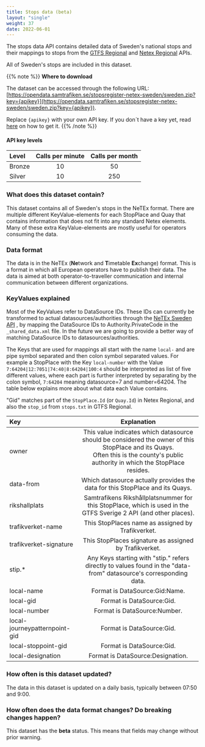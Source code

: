 ```yaml
---
title: Stops data (beta)
layout: "single"
weight: 37
date: 2022-06-01
---
```


The stops data API contains detailed data of Sweden's national stops and their mappings to stops from the [GTFS Regional](/api/trafiklab-apis/gtfs-regional/)
and [Netex Regional](/api/trafiklab-apis/netex-regional/) APIs.

All of Sweden's stops are included in this dataset.

{{% note %}}
**Where to download**

The dataset can be accessed through the following URL:
[https://opendata.samtrafiken.se/stopsregister-netex-sweden/sweden.zip?key={apikey}](https://opendata.samtrafiken.se/stopsregister-netex-sweden/sweden.zip?key={apikey}).

Replace `{apikey}` with your own API key. If you don´t have a key yet, read [here](/docs/using-trafiklab/getting-api-keys) on how to get it.
{{% /note %}}

#### API key levels

| Level  | Calls per minute | Calls per month |
|:-------|:----------------:|:---------------:|
| Bronze |        10        |       50        |
| Silver |        10        |       250       |

### What does this dataset contain?

This dataset contains all of Sweden's stops in the NeTEx format. There are multiple different KeyValue-elements for each StopPlace and Quay that
contains information that does not fit into any standard Netex elements. Many of these extra KeyValue-elements are mostly useful for operators consuming the data.

### Data format

The data is in the NeTEx (**Ne**twork and **T**imetable **Ex**change) format. This is a format in which all European
operators have to publish their data. The data is aimed at both operator-to-traveller communication and internal
communication between different organizations.

### KeyValues explained

Most of the KeyValues refer to DataSource IDs. These IDs can currently be transformed to actual datasources/authorities through the [NeTEx Sweden API](/api/trafiklab-apis/netex-sweden/)
, by mapping the DataSource IDs to Authority.PrivateCode in the `_shared_data.xml` file. In the future we are going to provide a better way of matching DataSource IDs to datasources/authorities.  

The Keys that are used for mappings all start with the name `local-` and are pipe symbol separated and then colon symbol separated values.
For example a StopPlace with the Key `local-number` with the Value `7:64204|12:7051|74:40|8:64204|100:4` should be interpreted as list of five different values, 
where each part is further interpreted by separating by the colon symbol, `7:64204` meaning datasource=7 and number=64204. The table below explains more about what 
data each Value contains.

"Gid" matches part of the `StopPlace.Id` (or `Quay.Id`) in Netex Regional, and also the `stop_id` from `stops.txt` in GTFS Regional.

| Key                           |                                                                                      Explanation                                                                                      |
|:------------------------------|:-------------------------------------------------------------------------------------------------------------------------------------------------------------------------------------:|
| owner                         | This value indicates which datasource should be considered the owner of this StopPlace and its Quays.<br/>Often this is the county's public authority in which the StopPlace resides. |
| data-from                     |                                                     Which datasource actually provides the data for this StopPlace and its Quays.                                                     |
| rikshallplats                 |                                   Samtrafikens Rikshållplatsnummer for this StopPlace, which is used in the GTFS Sverige 2 API (and other places).                                    |
| trafikverket-name             |                                                                   This StopPlaces name as assigned by Trafikverket.                                                                   |
| trafikverket-signature        |                                                                This StopPlaces signature as assigned by Trafikverket.                                                                 |
| stip.*                        |                                  Any Keys starting with "stip." refers directly to values found in the "data-from" datasource's corresponding data.                                   |
| local-name                    |                                                                            Format is DataSource:Gid:Name.                                                                             |
| local-gid                     |                                                                               Format is DataSource:Gid.                                                                               |
| local-number                  |                                                                             Format is DataSource:Number.                                                                              |
| local-journeypatternpoint-gid |                                                                               Format is DataSource:Gid.                                                                               |
| local-stoppoint-gid           |                                                                               Format is DataSource:Gid.                                                                               |
| local-designation             |                                                                           Format is DataSource:Designation.                                                                           |

### How often is this dataset updated?

The data in this dataset is updated on a daily basis, typically between 07:50 and 9:00.

### How often does the data format changes? Do breaking changes happen?

This dataset has the **beta** status. This means that fields may change without prior warning.
